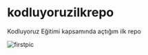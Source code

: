 # kodluyoruzilkrepo
Kodluyoruz Eğitimi kapsamında açtığım ilk repo

![firstpic](C:\Users\HP\Desktop\kodluyoruzilkrepo.png)
